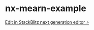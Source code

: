 # nx-mearn-example

[Edit in StackBlitz next generation editor ⚡️](https://stackblitz.com/~/github.com/patilpratik93/nx-mearn-example)